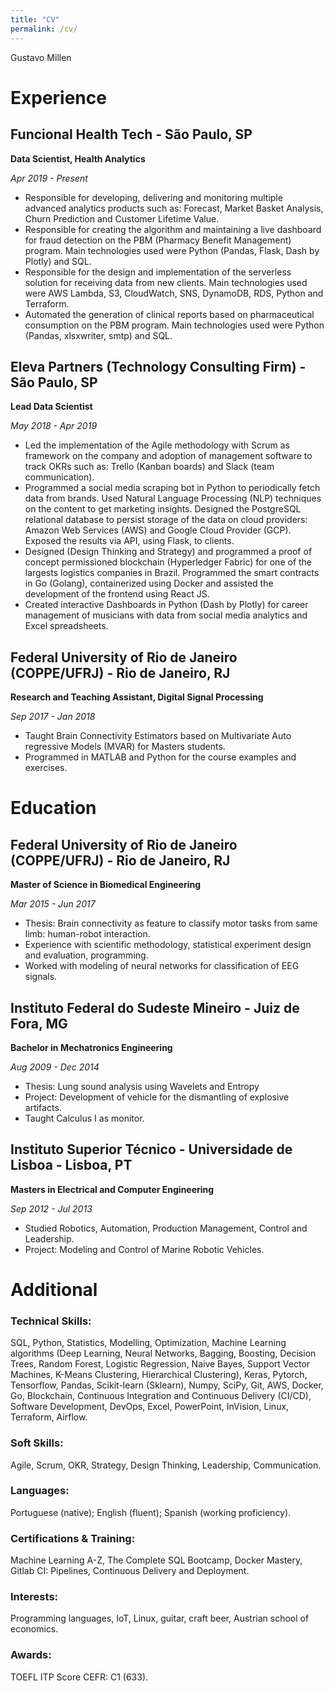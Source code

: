 ```yaml
---
title: "CV"
permalink: /cv/
---
```


Gustavo Millen

# Experience

## Funcional Health Tech - São Paulo, SP

**Data Scientist, Health Analytics**

_Apr 2019 - Present_

- Responsible for developing, delivering and monitoring multiple advanced analytics products such as: Forecast, Market Basket Analysis, Churn Prediction and Customer Lifetime Value.
- Responsible for creating the algorithm and maintaining a live dashboard for fraud detection on the PBM (Pharmacy Benefit Management) program. Main technologies used were Python (Pandas, Flask, Dash by Plotly) and SQL.
- Responsible for the design and implementation of the serverless solution for receiving data from new clients. Main technologies used were AWS Lambda, S3, CloudWatch, SNS, DynamoDB, RDS, Python and Terraform.
- Automated the generation of clinical reports based on pharmaceutical consumption on the PBM program. Main technologies used were Python (Pandas, xlsxwriter, smtp) and SQL.


## Eleva Partners (Technology Consulting Firm) - São Paulo, SP

**Lead Data Scientist**	

_May 2018 - Apr 2019_

- Led the implementation of the Agile methodology with Scrum as framework on the company and adoption of management software to track OKRs such as: Trello (Kanban boards) and Slack (team communication).
- Programmed a social media scraping bot in Python to periodically fetch data from brands. Used Natural Language Processing (NLP) techniques on the content to get marketing insights. Designed the PostgreSQL relational database to persist storage of the data on cloud providers: Amazon Web Services (AWS) and Google Cloud Provider (GCP). Exposed the results via API, using Flask, to clients.
- Designed (Design Thinking and Strategy) and programmed a proof of concept permissioned blockchain (Hyperledger Fabric) for one of the largests logistics companies in Brazil. Programmed the smart contracts in Go (Golang), containerized using Docker and assisted the development of the frontend using React JS.
- Created interactive Dashboards in Python (Dash by Plotly) for career management of musicians with data from social media analytics and Excel spreadsheets.

## Federal University of Rio de Janeiro (COPPE/UFRJ) - Rio de Janeiro, RJ

**Research and Teaching Assistant, Digital Signal Processing**

_Sep 2017 - Jan 2018_

- Taught Brain Connectivity Estimators based on Multivariate Auto regressive Models (MVAR) for Masters students.
- Programmed in MATLAB and Python for the course examples and exercises.

# Education	

## Federal University of Rio de Janeiro (COPPE/UFRJ) - Rio de Janeiro, RJ

**Master of Science in Biomedical Engineering**

_Mar 2015 - Jun 2017_

- Thesis: Brain connectivity as feature to classify motor tasks from same limb: human-robot interaction.
- Experience with scientific methodology, statistical experiment design and evaluation, programming.
- Worked with modeling of neural networks for classification of EEG signals.

## Instituto Federal do Sudeste Mineiro - Juiz de Fora, MG

**Bachelor in Mechatronics Engineering**

_Aug 2009 - Dec 2014_

- Thesis: Lung sound analysis using Wavelets and Entropy
- Project: Development of vehicle for the dismantling of explosive artifacts.
- Taught Calculus I as monitor.

## Instituto Superior Técnico - Universidade de Lisboa - Lisboa, PT

**Masters in Electrical and Computer Engineering**

_Sep 2012 - Jul 2013_

- Studied Robotics, Automation, Production Management, Control and Leadership.
- Project: Modeling and Control of Marine Robotic Vehicles.

# Additional	

### Technical Skills: 
SQL, Python, Statistics, Modelling, Optimization, Machine Learning algorithms (Deep Learning, Neural Networks, Bagging, Boosting, Decision Trees, Random Forest, Logistic Regression, Naive Bayes, Support Vector Machines, K-Means Clustering, Hierarchical Clustering), Keras, Pytorch, Tensorflow, Pandas, Scikit-learn (Sklearn), Numpy, SciPy, Git, AWS, Docker, Go, Blockchain, Continuous Integration and Continuous Delivery (CI/CD), Software Development, DevOps, Excel, PowerPoint, InVision, Linux, Terraform, Airflow.
### Soft Skills: 
Agile, Scrum, OKR, Strategy, Design Thinking, Leadership, Communication.
### Languages: 
Portuguese (native); English (fluent); Spanish (working proficiency).
### Certifications & Training: 
Machine Learning A-Z, The Complete SQL Bootcamp, Docker Mastery, Gitlab CI: Pipelines, Continuous Delivery and Deployment.
### Interests: 
Programming languages, IoT, Linux, guitar, craft beer, Austrian school of economics.
### Awards: 
TOEFL ITP Score CEFR: C1 (633).